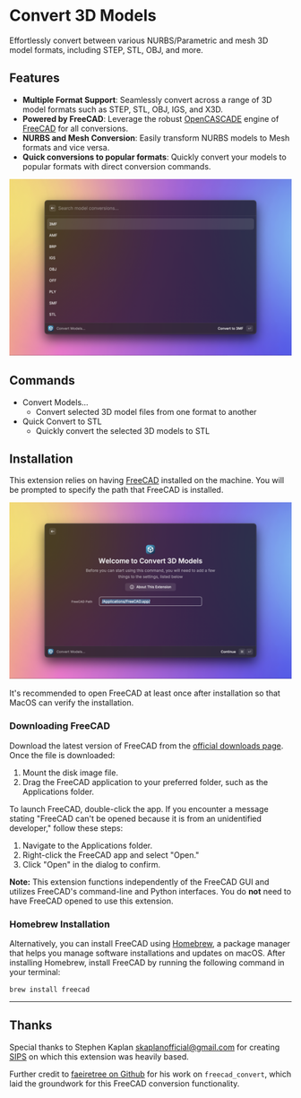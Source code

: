 # Convert 3D Models

Effortlessly convert between various NURBS/Parametric and mesh 3D model formats, including STEP, STL, OBJ, and more.

## Features

* **Multiple Format Support**: Seamlessly convert across a range of 3D model formats such as STEP, STL, OBJ, IGS, and X3D.
* **Powered by FreeCAD**: Leverage the robust [OpenCASCADE](https://wiki.freecad.org/OpenCASCADE) engine of [FreeCAD](https://www.freecad.org/index.php) for all conversions.
* **NURBS and Mesh Conversion**: Easily transform NURBS models to Mesh formats and vice versa.
* **Quick conversions to popular formats**: Quickly convert your models to popular formats with direct conversion commands.

![Conversion Options](metadata/2.png)

## Commands

* Convert Models...
  * Convert selected 3D model files from one format to another
* Quick Convert to STL
  * Quickly convert the selected 3D models to STL

## Installation

This extension relies on having [FreeCAD](https://www.freecad.org/) installed on the machine. You will be prompted to specify the path that FreeCAD is installed.

![Splash Screen](metadata/1.png)

It's recommended to open FreeCAD at least once after installation so that MacOS can verify the installation.

### Downloading FreeCAD

Download the latest version of FreeCAD from the [official downloads page](https://www.freecad.org/downloads.php). Once the file is downloaded:

1. Mount the disk image file.
2. Drag the FreeCAD application to your preferred folder, such as the Applications folder.

To launch FreeCAD, double-click the app. If you encounter a message stating "FreeCAD can't be opened because it is from an unidentified developer," follow these steps:

1. Navigate to the Applications folder.
2. Right-click the FreeCAD app and select "Open."
3. Click "Open" in the dialog to confirm.

**Note:** This extension functions independently of the FreeCAD GUI and utilizes FreeCAD's command-line and Python interfaces. You do **not** need to have FreeCAD opened to use this extension.

### Homebrew Installation

Alternatively, you can install FreeCAD using [Homebrew](https://brew.sh/), a package manager that helps you manage software installations and updates on macOS. After installing Homebrew, install FreeCAD by running the following command in your terminal:

```shell
brew install freecad
```

---

## Thanks

Special thanks to Stephen Kaplan <skaplanofficial@gmail.com> for creating [SIPS](https://github.com/raycast/extensions/tree/b415b8a9013e8569f788e5b7fc01a171a4f038d9/extensions/sips) on which this extension was heavily based.

Further credit to [faeiretree on Github](https://github.com/faerietree/freecad_convert) for his work on `freecad_convert`, which laid the groundwork for this FreeCAD conversion functionality.
